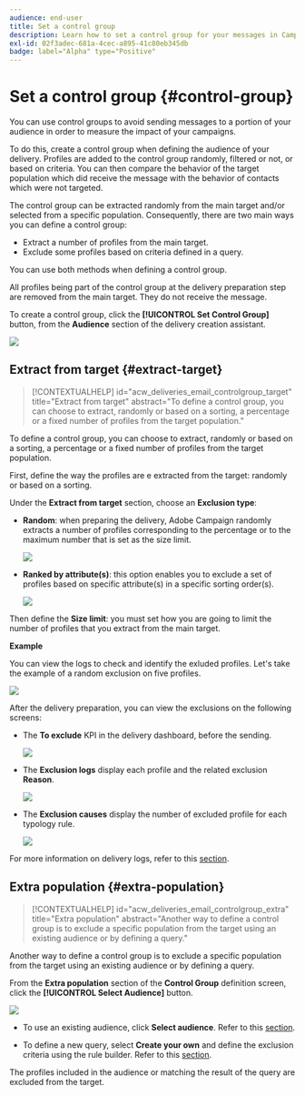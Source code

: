 ```yaml
---
audience: end-user
title: Set a control group
description: Learn how to set a control group for your messages in Campaign Web UI
exl-id: 02f3adec-681a-4cec-a895-41c80eb345db
badge: label="Alpha" type="Positive"
---
```

# Set a control group {#control-group}

You can use control groups to avoid sending messages to a portion of your audience in order to measure the impact of your campaigns.

To do this, create a control group when defining the audience of your delivery. Profiles are added to the control group randomly, filtered or not, or based on criteria. You can then compare the behavior of the target population which did receive the message with the behavior of contacts which were not targeted. 

The control group can be extracted randomly from the main target and/or selected from a specific population. Consequently, there are two main ways you can define a control group:

* Extract a number of profiles from the main target.
* Exclude some profiles based on criteria defined in a query.

You can use both methods when defining a control group.

All profiles being part of the control group at the delivery preparation step are removed from the main target. They do not receive the message.

To create a control group, click the **[!UICONTROL Set Control Group]** button, from the **Audience** section of the delivery creation assistant.

![](assets/control-group1.png)

## Extract from target {#extract-target}

>[!CONTEXTUALHELP]
>id="acw_deliveries_email_controlgroup_target"
>title="Extract from target"
>abstract="To define a control group, you can choose to extract, randomly or based on a sorting, a percentage or a fixed number of profiles from the target population."

To define a control group, you can choose to extract, randomly or based on a sorting, a percentage or a fixed number of profiles from the target population.

First, define the way the profiles are e extracted from the target: randomly or based on a sorting.

Under the **Extract from target** section, choose an **Exclusion type**:

* **Random**: when preparing the delivery, Adobe Campaign  randomly extracts a number of profiles corresponding to the percentage or to the maximum number that is set as the size limit.

    ![](assets/control-group.png)

* **Ranked by attribute(s)**: this option enables you to exclude a set of profiles based on specific attribute(s) in a specific sorting order(s).

    ![](assets/control-group2.png)

Then define the **Size limit**: you must set how you are going to limit the number of profiles that you extract from the main target. 

**Example**

You can view the logs to check and identify the exluded profiles. Let's take the example of a random exclusion on five profiles.

![](assets/control-group4.png)

After the delivery preparation, you can view the exclusions on the following screens:

* The **To exclude** KPI in the delivery dashboard, before the sending.

    ![](assets/control-group5.png)

* The **Exclusion logs** display each profile and the related exclusion **Reason**.

    ![](assets/control-group6.png)

* The **Exclusion causes** display the number of excluded profile for each typology rule.

    ![](assets/control-group7.png)

For more information on delivery logs, refer to this [section](../monitor/delivery-logs.md).

## Extra population {#extra-population}

>[!CONTEXTUALHELP]
>id="acw_deliveries_email_controlgroup_extra"
>title="Extra population"
>abstract="Another way to define a control group is to exclude a specific population from the target using an existing audience or by defining a query."

Another way to define a control group is to exclude a specific population from the target using an existing audience or by defining a query.

From the **Extra population** section of the **Control Group** definition screen, click the **[!UICONTROL Select Audience]** button.

![](assets/control-group3.png)

* To use an existing audience, click **Select audience**. Refer to this [section](add-audience.md). 

* To define a new query, select **Create your own** and define the exclusion criteria using the rule builder. Refer to this [section](segment-builder.md). 

The profiles included in the audience or matching the result of the query are excluded from the target.